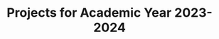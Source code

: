 ---
title: Projects for Academic Year 2023-2024
layout: university-project-list
university-projects:
  calls:
    - id: 2023_2024_1
      applicationStart: "2023-09-01 00:00:00"
      applicationEnd: "2023-10-01 00:00:00"
      title: First Call (September 2023)
      projects:
        - id: RISING_2324_0
          title: Identifying Anomaly Behavior in Container Orchestrator Auditing Logs
          description: >
            Kubernetes is the facto container orchestrator in public and private clouds. It presents many features that facilitate the management not only of containers but also several elements that help implement more complex applications, like secrets, configmaps, services, and ingresses. All the configurations are handled through an API that manages the access using an RBAC system. These requests to the API are logged by the auditing module, which can be configured with different granularity. If a User or Service Account is compromised, some malicious actor can execute commands to obtain confidential information, like passwords or application topologies. Given the substantial volume of logged events, threshold-based or string-pattern matching algorithms can not be enough to identify malicious behavior in the cluster. So, this project aims to explore the state-of-the-art and compare existing anomaly detection algorithms and their applicability to auditing logs.
          level: BSc/MSc
          supervisor:
            - LuisAugustoDiasKnob
          prerequisites:
            - Experience with Python 3
            - Experience with Kubernetes and containers
            - Experience with deep learning frameworks (e.g., PyTorch, Tensorflow, Keras) is preferable
          topics:
            - Auditing logs
            - Anomaly detection
            - Kubernetes
            - Public cloud
        - id: RISING_2324_1
          title: System calls misuse detection in containerized systems
          description: >
            Containers have arisen as a lightweight alternative to virtual machines (VMs).  While they have become the industry standard for deploying microservices, container security remains the foremost concern and a significant obstacle to adoption for numerous companies.
            Containers, as bundles of applications and services packaged together, are susceptible to software bugs or to the inclusion of malware, whether intentionally or inadvertently. These anomalous programs possess the same capabilities as any other component within the container image, making them potential threats to other containers or hosts within the ecosystem.
            The goal of this project is to investigate Machine Learning (ML) methods to detect container anomalies through the analysis of their systems calls, i.e., of their interactions with the kernel of the hosting machine.
          level: MSc
          supervisor:
            - RobertoDoriguzziCorin
          timeFrame: from February 2023
          prerequisites:
            - Basic knowledge of container technologies (e.g., Docker, Linux containers, etc.)
            - Basic knowledge of the Linux OS 
            - Basic knowledge of the Python programming language and Deep Learning libraries
          objectives:
            - Familiarization and study of the state-of-the-art related to container security
            - Evaluation of available techniques for anomaly detection in containerized systems 
            - Design and implementation of an online ML-based solution for the detection of container anomalies through the analysis of the container‚Äôs system calls. 
          topics:
            - Containerized systems
            - Machine Learning
            - Anomaly Detection
          references:
            - 'El Khairi, Asbat, et al. "Contextualizing system calls in containers for anomaly-based intrusion detection." Proceedings of the 2022 on Cloud Computing Security Workshop. 2022.'
            - 'B√©lair, Maxime, Sylvie Laniepce, and Jean-Marc Menaud. "Leveraging kernel security mechanisms to improve container security: a survey." Proceedings of the 14th international conference on availability, reliability and security. 2019.'
            - 'Sultan, Sari, Imtiaz Ahmad, and Tassos Dimitriou. "Container security: Issues, challenges, and the road ahead." IEEE access 7 (2019)'
        - id: RISING_2324_2
          title: Robustness of Intrusion Detection Systems against Adversarial Machine Learning attacks
          description: >
            A Network Intrusion Detection System (NIDS) serves as the initial line of defence against network attacks that threaten the integrity of data, systems, and networks. Over recent years, Deep Neural Networks (DNNs) have been increasingly used in NIDSs to detect malicious traffic due to their remarkable accuracy in identifying malicious network activity. Nonetheless, DNNs exhibit susceptibility to Adversarial Machine Learning (AML) attacks, where subtle alterations to input data can lead to misclassification by the neural network. This vulnerability has particularly severe consequences, as adversarial attacks pose a substantial threat to overall network security.
            While the majority of current research in the field of AML has been directed towards computer vision tasks like image classification and object recognition, there has been a notable increase in interest and activity within the cybersecurity domain. Nevertheless, several challenges persist in this domain, encompassing both performance-related issues and the practicality of applying these methods to real-world scenarios. 
            The primary objective of this project is to explore innovative and practical methodologies aimed at enhancing the resilience of NIDSs against AML attacks.
          level: MSc
          supervisor:
            - RobertoDoriguzziCorin
          timeFrame: from February 2023
          prerequisites:
            - Basic knowledge of network security
            - Basic knowledge of computer networking 
            - Basic knowledge of the Python programming language and Deep Learning libraries
          objectives:
            - Familiarization and study of the state-of-the-art related to AML attacks and defenses
            - Evaluation of available AML techniques against state-of-the-art DL-based NIDS to spot limitations in the existing solutions
            - Design and implementation of a novel solution
          topics:
            - Network security
            - Deep learning
            - Adversarial Machine Learning
          references:
            - 'He, Ke, Dan Dongseong Kim, and Muhammad Rizwan Asghar. "Adversarial machine learning for network intrusion detection systems: a comprehensive survey." IEEE Communications Surveys & Tutorials (2023).'
            - 'Alhajjar, Elie, Paul Maxwell, and Nathaniel Bastian. "Adversarial machine learning in network intrusion detection systems." Expert Systems with Applications 186 (2021): 115782.'
            - 'Jmila, Houda, and Mohamed Ibn Khedher. "Adversarial machine learning for network intrusion detection: A comparative study." Computer Networks 214 (2022): 109073.'
---